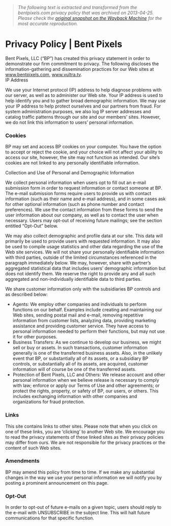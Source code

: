 > *The following text is extracted and transformed from the bentpixels.com privacy policy that was archived on 2013-04-25. Please check the [original snapshot on the Wayback Machine](https://web.archive.org/web/20130425144922id_/http%3A//bentpixels.com/privacy) for the most accurate reproduction.*

# Privacy Policy | Bent Pixels

Bent Pixels, LLC (“BP”) has created this privacy statement in order to demonstrate our firm commitment to privacy. The following discloses the information-gathering and dissemination practices for our Web sites at www.bentpixels.com, www.vultra.tv.  
IP Address

We use your Internet protocol (IP) address to help diagnose problems with our server, as well as to administer our Web site. Your IP address is used to help identify you and to gather broad demographic information. We may use your IP address to help protect ourselves and our partners from fraud. For system administration purposes, we also log IP server addresses and catalog traffic patterns through our site and our members’ sites. However, we do not link this information to users’ personal information.

###  Cookies

BP may set and access BP cookies on your computer. You have the option to accept or reject the cookie, and your choice will not affect your ability to access our site, however, the site may not function as intended. Our site’s cookies are not linked to any personally identifiable information.

Collection and Use of Personal and Demographic Information

We collect personal information when users opt to fill out an e-mail submission form in order to request information or contact someone at BP. The e-mail submission forms require users to provide us with contact information (such as their name and e-mail address), and in some cases ask for other optional information (such as phone number and contact preferences). We use the contact information from these forms to send the user information about our company, as well as to contact the user when necessary. Users may opt-out of receiving future mailings; see the section entitled “Opt-Out” below.

We may also collect demographic and profile data at our site. This data will primarily be used to provide users with requested information. It may also be used to compile usage statistics and other data regarding the use of the Web site services. We will not share your personally identifiable information with third parties, outside of the limited circumstances referenced in the paragraph immediately below. We may, however, share with partner’s aggregated statistical data that includes users’ demographic information but does not identify them. We reserve the right to provide any and all such aggregated and non-individually identifiable data to third parties.

We share customer information only with the subsidiaries BP controls and as described below:

  * Agents: We employ other companies and individuals to perform functions on our behalf. Examples include creating and maintaining our Web sites, sending postal mail and e-mail, removing repetitive information from customer lists, analyzing data, providing marketing assistance and providing customer service. They have access to personal information needed to perform their functions, but may not use it for other purposes.
  * Business Transfers: As we continue to develop our business, we might sell or buy or assets. In such transactions, customer information generally is one of the transferred business assets. Also, in the unlikely event that BP, or substantially all of its assets, or a subsidiary BP controls, or substantially all of its assets, are acquired, customer information will of course be one of the transferred assets.
  * Protection of Bent Pixels, LLC and Others: We release account and other personal information when we believe release is necessary to comply with law; enforce or apply our Terms of Use and other agreements; or protect the rights, property, or safety of BP, our users, or others. This includes exchanging information with other companies and organizations for fraud protection.



###  Links

This site contains links to other sites. Please note that when you click on one of these links, you are ‘clicking’ to another Web site. We encourage you to read the privacy statements of these linked sites as their privacy policies may differ from ours. We are not responsible for the privacy practices or the content of such Web sites.

###  Amendments

BP may amend this policy from time to time. If we make any substantial changes in the way we use your personal information we will notify you by posting a prominent announcement on this page.

###  Opt-Out

In order to opt-out of future e-mails on a given topic, users should reply to the e-mail with UNSUBSCRIBE in the subject line. This will halt future communications for that specific function.

